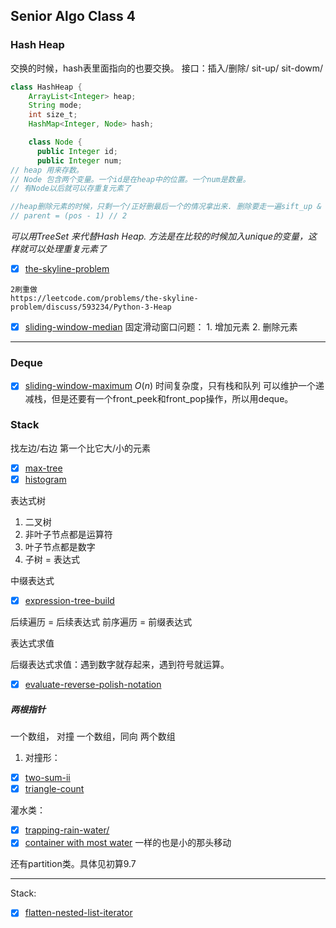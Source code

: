 ## Senior Algo Class 4
### Hash Heap



交换的时候，hash表里面指向的也要交换。
接口：插入/删除/ sit-up/ sit-dowm/

```java
class HashHeap {
    ArrayList<Integer> heap;
    String mode;
    int size_t;
    HashMap<Integer, Node> hash;

    class Node {
      public Integer id;
      public Integer num;
// heap 用来存数。
// Node 包含两个变量。一个id是在heap中的位置。一个num是数量。
// 有Node以后就可以存重复元素了

//heap删除元素的时候，只剩一个/正好删最后一个的情况拿出来. 删除要走一遍sift_up & sift_down
// parent = (pos - 1) // 2

```
*可以用TreeSet 来代替Hash Heap. 方法是在比较的时候加入unique的变量，这样就可以处理重复元素了*


- [x] [the-skyline-problem](https://www.leetcode.com/problems/the-skyline-problem/description)
```
2刷重做
https://leetcode.com/problems/the-skyline-problem/discuss/593234/Python-3-Heap
```

- [x] [sliding-window-median](https://www.leetcode.com/problems/sliding-window-median)
固定滑动窗口问题： 1. 增加元素 2. 删除元素
---

### Deque
- [x] [sliding-window-maximum](https://www.leetcode.com/problems/sliding-window-maximum/description)
$O(n)$ 时间复杂度，只有栈和队列
可以维护一个递减栈，但是还要有一个front_peek和front_pop操作，所以用deque。


### Stack
找左边/右边 第一个比它大/小的元素
- [x] [max-tree](https://www.lintcode.com/problem/max-tree/description)
- [x] [histogram](https://www.leetcode.com/problems/largest-rectangle-in-histogram/)

表达式树
1. 二叉树
2. 非叶子节点都是运算符
3. 叶子节点都是数字
4. 子树 = 表达式


中缀表达式
 -  [x] [expression-tree-build](https://www.lintcode.com/problem/expression-tree-build/)

后续遍历 = 后续表达式
前序遍历 = 前缀表达式

表达式求值

后缀表达式求值：遇到数字就存起来，遇到符号就运算。
- [x] [evaluate-reverse-polish-notation](https://www.leetcode.com/problems/evaluate-reverse-polish-notation/)


##### 两根指针
一个数组， 对撞
一个数组，同向
两个数组

1. 对撞形：
- [x] [two-sum-ii](https://www.lintcode.com/problem/two-sum-greater-than-target/description)
- [x] [triangle-count](https://www.lintcode.com/problem/triangle-count/)

灌水类：
- [x] [trapping-rain-water/](https://www.leetcode.com/problems/trapping-rain-water/)
- [x] [container with most water](https://www.leetcode.com/problems/container-with-most-water/) 
一样的也是小的那头移动

还有partition类。具体见初算9.7

---

Stack:
- [x] [flatten-nested-list-iterator](https://www.leetcode.com/problems/flatten-nested-list-iterator/description)


